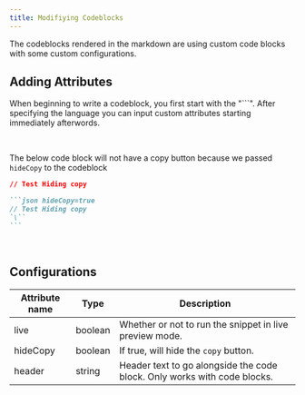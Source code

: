 ```yaml
---
title: Modifiying Codeblocks
---
```


The codeblocks rendered in the markdown are using custom code blocks with some custom configurations.

## Adding Attributes

When beginning to write a codeblock, you first start with the "\`\``". After specifying the language you can input custom attributes starting immediately afterwords.

<br />

The below code block will not have a copy button because we passed `hideCopy` to the codeblock

```json hideCopy=true
// Test Hiding copy
```

````markdown header=hideCopy.md
```json hideCopy=true
// Test Hiding copy
`\``
```
````

<br />

## Configurations

| Attribute name | Type    | Description                                                              |
| -------------- | ------- | ------------------------------------------------------------------------ |
| live           | boolean | Whether or not to run the snippet in live preview mode.                  |
| hideCopy       | boolean | If true, will hide the `copy` button.                                    |
| header         | string  | Header text to go alongside the code block. Only works with code blocks. |
